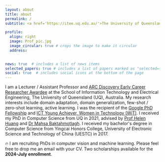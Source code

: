 ```yaml
---
layout: about
title: about
permalink: /
subtitle: <a href='https://itee.uq.edu.au/'>The University of Queensland</a>. 

profile:
  align: right
  image: Prof_pic.jpg
  image_circular: true # crops the image to make it circular
  address: 
   

news: true  # includes a list of news items
selected_papers: true # includes a list of papers marked as "selected={true}"
social: true  # includes social icons at the bottom of the page
---
```


I am a Lecturer / Assistant Professor and [ARC Discovery Early Career Researcher Awardee](https://www.arc.gov.au/funding-research/funding-schemes/discovery-program/discovery-early-career-researcher-award-decra) at the School of Information Technology and Electrical Engineering, The University of Queensland (UQ), Australia. My research interests include domain adaptation, domain generalization, few-shot / zero-shot learning, active learning. I was the recipient of the [Google PhD Fellowship](https://research.google/outreach/phd-fellowship/recipients/) and [ICT Young Achiever, Women in Technology (WiT)](https://wit.org.au/awards/2018-award-winners/). I received my PhD in Computer Science from UQ in 2021, advised by [Prof Helen Huang](https://staff.itee.uq.edu.au/huang/) and [Dr Mahsa Baktahmotlagh](https://researchers.uq.edu.au/researcher/23393). I received my bachelor's degree in Computer Science from Yingcai Honors College, University of Electronic Science and Technology of China (UESTC) in 2017. 

:fire: I am recruiting PhDs in computer vision and machine learning. Please feel free to drop me an email with your CV. Two scholarships available for the **2024-July enrollment**.

<!-- Write your biography here. Tell the world about yourself. Link to your favorite [subreddit](http://reddit.com). You can put a picture in, too. The code is already in, just name your picture `prof_pic.jpg` and put it in the `img/` folder.

Put your address / P.O. box / other info right below your picture. You can also disable any these elements by editing `profile` property of the YAML header of your `_pages/about.md`. Edit `_bibliography/papers.bib` and Jekyll will render your [publications page](/al-folio/publications/) automatically.

Link to your social media connections, too. This theme is set up to use [Font Awesome icons](http://fortawesome.github.io/Font-Awesome/) and [Academicons](https://jpswalsh.github.io/academicons/), like the ones below. Add your Facebook, Twitter, LinkedIn, Google Scholar, or just disable all of them. -->
